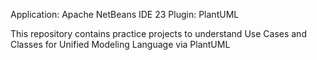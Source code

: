 
Application: Apache NetBeans IDE 23
  Plugin: PlantUML

  This repository contains practice projects to understand Use Cases and Classes for Unified Modeling Language via PlantUML

  
